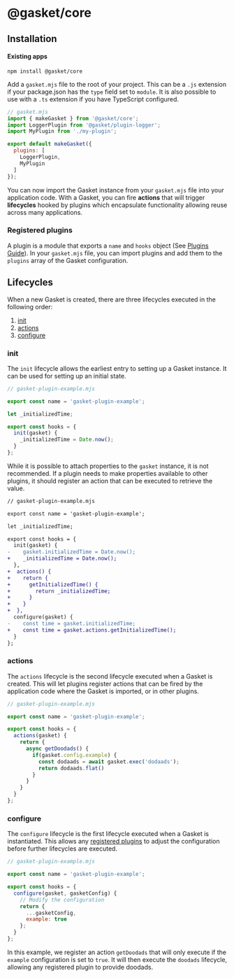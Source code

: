 # @gasket/core

## Installation

#### Existing apps

```shell
npm install @gasket/core
```

Add a `gasket.mjs` file to the root of your project.
This can be a `.js` extension if your package.json has the `type` field set to `module`.
It is also possible to use with a `.ts` extension if you have TypeScript configured.

```js
// gasket.mjs
import { makeGasket } from '@gasket/core';
import LoggerPlugin from '@gasket/plugin-logger';
import MyPlugin from './my-plugin';

export default makeGasket({
  plugins: [
    LoggerPlugin,
    MyPlugin
  ]
});
```

You can now import the Gasket instance from your `gasket.mjs` file into your
application code.
With a Gasket, you can fire **actions** that will trigger **lifecycles** hooked
by plugins which encapsulate functionality allowing reuse across many applications.

### Registered plugins

A plugin is a module that exports a `name` and `hooks` object
(See [Plugins Guide]).
In your `gasket.mjs` file, you can import plugins and add them to the `plugins`
array of the Gasket configuration.

## Lifecycles

When a new Gasket is created, there are three lifecycles executed in the
following order:
1. [init]
2. [actions]
3. [configure]

### init

The `init` lifecycle allows the earliest entry to setting up a Gasket instance.
It can be used for setting up an initial state.

```js
// gasket-plugin-example.mjs

export const name = 'gasket-plugin-example';

let _initializedTime;

export const hooks = {
  init(gasket) {
    _initializedTime = Date.now();
  }
};
```

While it is possible to attach properties to the `gasket` instance, it is not
recommended.
If a plugin needs to make properties available to other plugins, it should
register an action that can be executed to retrieve the value.

```diff
// gasket-plugin-example.mjs

export const name = 'gasket-plugin-example';

let _initializedTime;

export const hooks = {
  init(gasket) {
-    gasket.initializedTime = Date.now();
+    _initializedTime = Date.now();
  },
+  actions() {
+    return {
+      getInitializedTime() {
+        return _initializedTime;
+      }
+    }
+  },
  configure(gasket) {
-    const time = gasket.initializedTime;
+    const time = gasket.actions.getInitializedTime();
  }
};
```

### actions

The `actions` lifecycle is the second lifecycle executed when a Gasket is created.
This will let plugins register actions that can be fired by the application code
where the Gasket is imported, or in other plugins.

```js
// gasket-plugin-example.mjs

export const name = 'gasket-plugin-example';

export const hooks = {
  actions(gasket) {
    return {
      async getDoodads() {
        if(gasket.config.example) {
          const dodaads = await gasket.exec('dodaads');
          return dodaads.flat()
        }
      }
    }
  }
};
```

### configure

The `configure` lifecycle is the first lifecycle executed when a Gasket is
instantiated.
This allows any [registered plugins] to adjust the configuration before further
lifecycles are executed.

```js
// gasket-plugin-example.mjs

export const name = 'gasket-plugin-example';

export const hooks = {
  configure(gasket, gasketConfig) {
    // Modify the configuration
    return {
      ...gasketConfig,
      example: true
    };
  }
};
```

In this example, we register an action `getDoodads` that will only execute if the
`example` configuration is set to `true`.
It will then execute the `doodads` lifecycle, allowing any registered plugin to
provide doodads.

[init]: #init 
[actions]: #actions 
[configure]: #configure 
[registered plugins]: #registered-plugins
[Plugins Guide]:/packages/gasket-cli/docs/plugins.md
